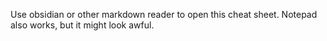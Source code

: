 Use obsidian or other markdown reader to open this cheat sheet. Notepad also works, but it might look awful.